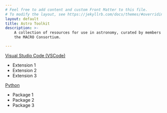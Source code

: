```yaml
---
# Feel free to add content and custom Front Matter to this file.
# To modify the layout, see https://jekyllrb.com/docs/themes/#overriding-theme-defaults
layout: default
title: Astro Toolkit
description: >- 
    A collection of resources for use in astronomy, curated by members of
    the MACRO Consortium.

---
```

[Visual Studio Code (VSCode)](https://code.visualstudio.com/)
- Extension 1
- Extension 2
- Extension 3

[Python](https://www.python.org/)
- Package 1
- Package 2
- Package 3
